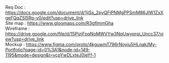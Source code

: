 Req Doc   : https://docs.google.com/document/d/1jiSs_2pyQFjPNMgPPSmM86JlW1ZxXgeFQqZSl5Rp-v0/edit?usp=drive_link<br>
Site map  : https://www.gloomaps.com/R3gflmmGha<br>
Wireframe : https://drive.google.com/file/d/15PizjFoqNoMWVYw3NqUwyqrpi_Uncc37/view?usp=drive_link<br>
Mockup    : https://www.figma.com/proto/4kguwmT796rNoyiu5HLnak/My-Portfolio?page-id=0%3A1&node-id=149-1195&mode=design&t=vcpYwDLxteJ0ieYf-1<br>
